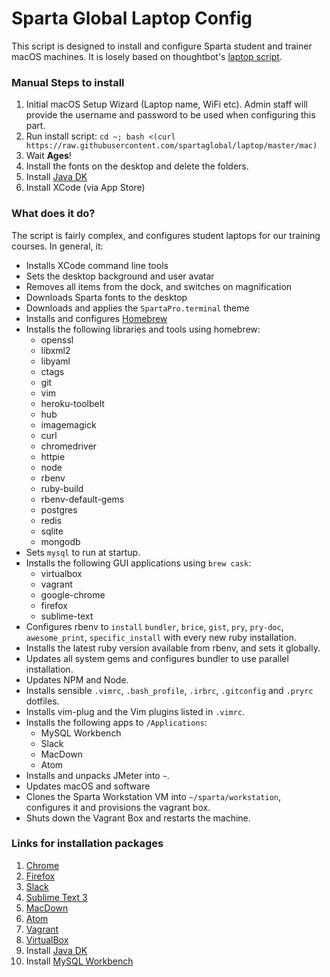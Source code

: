 # Sparta Global Laptop Config

This script is designed to install and configure Sparta student and trainer macOS machines. It is losely based on thoughtbot's [laptop script](https://github.com/thoughtbot/laptop/). 

### Manual Steps to install

1. Initial macOS Setup Wizard (Laptop name, WiFi etc). Admin staff will provide the username and password to be used when configuring this part.
2. Run install script: `cd ~; bash <(curl https://raw.githubusercontent.com/spartaglobal/laptop/master/mac)` 
3. Wait **Ages**!
4. Install the fonts on the desktop and delete the folders.
5. Install [Java DK](http://www.oracle.com/technetwork/java/javase/downloads/jdk8-downloads-2133151.html)
6. Install XCode (via App Store)

### What does it do?

The script is fairly complex, and configures student laptops for our training courses. In general, it:

* Installs XCode command line tools
* Sets the desktop background and user avatar
* Removes all items from the dock, and switches on magnification
* Downloads Sparta fonts to the desktop
* Downloads and applies the `SpartaPro.terminal` theme
* Installs and configures [Homebrew](http://brew.sh/)
* Installs the following libraries and tools using homebrew:
    - openssl
    - libxml2
    - libyaml
    - ctags
    - git
    - vim
    - heroku-toolbelt
    - hub
    - imagemagick
    - curl
    - chromedriver
    - httpie
    - node
    - rbenv
    - ruby-build
    - rbenv-default-gems
    - postgres
    - redis
    - sqlite
    - mongodb
* Sets `mysql` to run at startup.
* Installs the following GUI applications using `brew cask`:
    - virtualbox
    - vagrant
    - google-chrome
    - firefox
    - sublime-text
* Configures rbenv to `install` `bundler`, `brice`, `gist`, `pry`, `pry-doc`, `awesome_print`, `specific_install` with every new ruby installation.
* Installs the latest ruby version available from rbenv, and sets it globally.
* Updates all system gems and configures bundler to use parallel installation.
* Updates NPM and Node.
* Installs sensible `.vimrc`, `.bash_profile`, `.irbrc`, `.gitconfig` and `.pryrc` dotfiles.
* Installs vim-plug and the Vim plugins listed in `.vimrc`.
* Installs the following apps to `/Applications`:
    - MySQL Workbench
    - Slack
    - MacDown
    - Atom
* Installs and unpacks JMeter into `~`.
* Updates macOS and software
* Clones the Sparta Workstation VM into `~/sparta/workstation`, configures it and provisions the vagrant box.
* Shuts down the Vagrant Box and restarts the machine.


### Links for installation packages
1. [Chrome](https://www.google.com/chrome/browser/desktop/index.html)
2. [Firefox](https://www.mozilla.org/en-GB/firefox/new/)
3. [Slack](https://slack.com/downloads)
5. [Sublime Text 3](https://www.sublimetext.com/3)
6. [MacDown](http://macdown.uranusjr.com/)
7. [Atom](https://atom.io/)
8. [Vagrant](https://www.vagrantup.com/downloads.html)
9. [VirtualBox](https://www.virtualbox.org/wiki/Downloads)
12. Install [Java DK](http://www.oracle.com/technetwork/java/javase/downloads/jdk8-downloads-2133151.html)
13. Install [MySQL Workbench](https://dev.mysql.com/downloads/workbench/)


